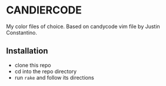 CANDIERCODE
===========

My color files of choice. Based on candycode vim file by Justin Constantino.

Installation
------------

* clone this repo
* cd into the repo directory
* run `rake` and follow its directions
